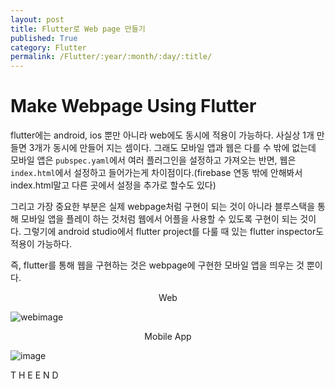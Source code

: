```yaml
---
layout: post
title: Flutter로 Web page 만들기
published: True
category: Flutter
permalink: /Flutter/:year/:month/:day/:title/
---
```


# Make Webpage Using Flutter

flutter에는 android, ios 뿐만 아니라 web에도 동시에 적용이 가능하다. 사실상 1개 만들면 3개가 동시에 만들어 지는 셈이다. 그래도 모바일 앱과 웹은 다를 수 밖에 없는데 모바일 앱은 `pubspec.yaml`에서 여러 플러그인을 설정하고 가져오는 반면, 웹은 `index.html`에서 설정하고 들어가는게 차이점이다.(firebase 연동 밖에 안해봐서 index.html말고 다른 곳에서 설정을 추가로 할수도 있다)

그리고 가장 중요한 부분은 실제 webpage처럼 구현이 되는 것이 아니라 블루스택을 통해 모바일 앱을 플레이 하는 것처럼 웹에서 어플을 사용할 수 있도록 구현이 되는 것이다. 그렇기에 android studio에서 flutter project를 다룰 때 있는 flutter inspector도 적용이 가능하다.

즉, flutter를 통해 웹을 구현하는 것은 webpage에 구현한 모바일 앱을 띄우는 것 뿐이다.

<center> Web </center>

![webimage](https://user-images.githubusercontent.com/43085342/86302811-dbd21e00-bc44-11ea-8d51-2bb958ae2e09.png)



<center> Mobile App </center>

![image](https://user-images.githubusercontent.com/43085342/86303101-bf82b100-bc45-11ea-822d-d1d4ef037d2b.png)

T H E E N D


